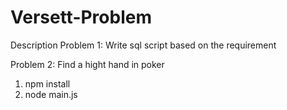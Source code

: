 # Versett-Problem

Description
Problem 1: Write sql script based on the requirement

Problem 2: Find a hight hand in poker

1. npm install
2. node main.js
